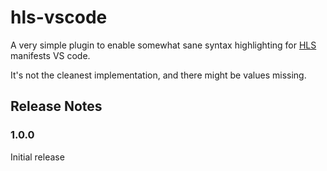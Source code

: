 # hls-vscode

A very simple plugin to enable somewhat sane syntax highlighting for [HLS](https://developer.apple.com/streaming/) manifests VS code.

It's not the cleanest implementation, and there might be values missing.

## Release Notes

### 1.0.0
Initial release

